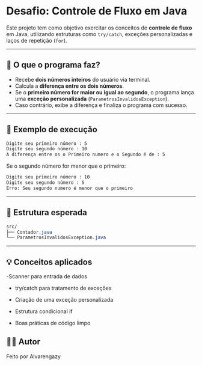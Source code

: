 # Desafio: Controle de Fluxo em Java

Este projeto tem como objetivo exercitar os conceitos de **controle de fluxo** em Java, utilizando estruturas como `try/catch`, exceções personalizadas e laços de repetição (`for`).

---

## 🚀 O que o programa faz?

- Recebe **dois números inteiros** do usuário via terminal.
- Calcula a **diferença entre os dois números**.
- Se o **primeiro número for maior ou igual ao segundo**, o programa lança uma **exceção personalizada** (`ParametrosInvalidosException`).
- Caso contrário, exibe a diferença e finaliza o programa com sucesso.

---

## 🧠 Exemplo de execução

```bash
Digite seu primeiro número : 5
Digite seu segundo número : 10
A diferença entre os o Primeiro numero e o Segundo é de : 5
```
Se o segundo número for menor que o primeiro:
```bash
Digite seu primeiro número : 10
Digite seu segundo número : 5
Erro: Seu segundo numero é menor que o primeiro
```
---
## 📁 Estrutura esperada
```css
src/
├── Contador.java
└── ParametrosInvalidosException.java
```
---
## 💡 Conceitos aplicados
-Scanner para entrada de dados

- try/catch para tratamento de exceções

- Criação de uma exceção personalizada

- Estrutura condicional if

- Boas práticas de código limpo

## 👨‍💻 Autor
Feito por Alvarengazy

